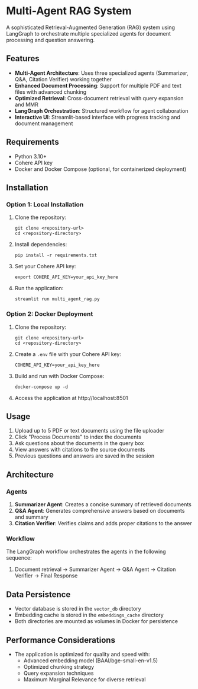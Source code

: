 # Multi-Agent RAG System

A sophisticated Retrieval-Augmented Generation (RAG) system using LangGraph to orchestrate multiple specialized agents for document processing and question answering.

## Features

- **Multi-Agent Architecture**: Uses three specialized agents (Summarizer, Q&A, Citation Verifier) working together
- **Enhanced Document Processing**: Support for multiple PDF and text files with advanced chunking
- **Optimized Retrieval**: Cross-document retrieval with query expansion and MMR
- **LangGraph Orchestration**: Structured workflow for agent collaboration
- **Interactive UI**: Streamlit-based interface with progress tracking and document management

## Requirements

- Python 3.10+
- Cohere API key
- Docker and Docker Compose (optional, for containerized deployment)

## Installation

### Option 1: Local Installation

1. Clone the repository:
   ```
   git clone <repository-url>
   cd <repository-directory>
   ```

2. Install dependencies:
   ```
   pip install -r requirements.txt
   ```

3. Set your Cohere API key:
   ```
   export COHERE_API_KEY=your_api_key_here
   ```

4. Run the application:
   ```
   streamlit run multi_agent_rag.py
   ```

### Option 2: Docker Deployment

1. Clone the repository:
   ```
   git clone <repository-url>
   cd <repository-directory>
   ```

2. Create a `.env` file with your Cohere API key:
   ```
   COHERE_API_KEY=your_api_key_here
   ```

3. Build and run with Docker Compose:
   ```
   docker-compose up -d
   ```

4. Access the application at http://localhost:8501

## Usage

1. Upload up to 5 PDF or text documents using the file uploader
2. Click "Process Documents" to index the documents
3. Ask questions about the documents in the query box
4. View answers with citations to the source documents
5. Previous questions and answers are saved in the session

## Architecture

### Agents

1. **Summarizer Agent**: Creates a concise summary of retrieved documents
2. **Q&A Agent**: Generates comprehensive answers based on documents and summary
3. **Citation Verifier**: Verifies claims and adds proper citations to the answer

### Workflow

The LangGraph workflow orchestrates the agents in the following sequence:
1. Document retrieval → Summarizer Agent → Q&A Agent → Citation Verifier → Final Response

## Data Persistence

- Vector database is stored in the `vector_db` directory
- Embedding cache is stored in the `embeddings_cache` directory
- Both directories are mounted as volumes in Docker for persistence

## Performance Considerations

- The application is optimized for quality and speed with:
  - Advanced embedding model (BAAI/bge-small-en-v1.5)
  - Optimized chunking strategy
  - Query expansion techniques
  - Maximum Marginal Relevance for diverse retrieval

